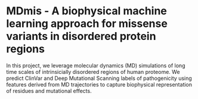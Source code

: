 # MDmis - A biophysical machine learning approach for missense variants in disordered protein regions

In this project, we leverage molecular dynamics (MD) simulations of long time scales of intrinsicially disordered regions of human proteome. We predict ClinVar and Deep Mutational Scanning labels of pathogenicity using features derived from MD trajectories
to capture biophysical representation of residues and mutational effects. 
